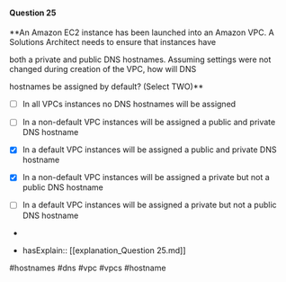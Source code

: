 #### Question  25


**An Amazon EC2 instance has been launched into an Amazon VPC. A Solutions Architect needs to ensure that instances have

both a private and public DNS hostnames. Assuming settings were not changed during creation of the VPC, how will DNS

hostnames be assigned by default? (Select TWO)**


- [ ] In all VPCs instances no DNS hostnames will be assigned


- [ ] In a non-default VPC instances will be assigned a public and private DNS hostname


- [x] In a default VPC instances will be assigned a public and private DNS hostname


- [x] In a non-default VPC instances will be assigned a private but not a public DNS hostname


- [ ] In a default VPC instances will be assigned a private but not a public DNS hostname


*

- hasExplain:: [[explanation_Question  25.md]]

#hostnames #dns #vpc #vpcs #hostname 